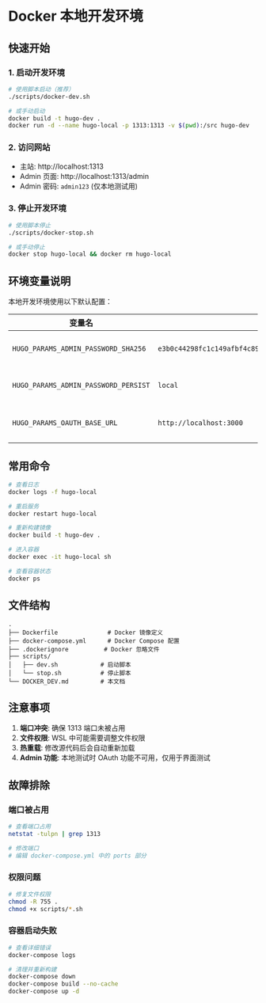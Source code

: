 # Docker 本地开发环境

## 快速开始

### 1. 启动开发环境
```bash
# 使用脚本启动（推荐）
./scripts/docker-dev.sh

# 或手动启动
docker build -t hugo-dev .
docker run -d --name hugo-local -p 1313:1313 -v $(pwd):/src hugo-dev
```

### 2. 访问网站
- 主站: http://localhost:1313
- Admin 页面: http://localhost:1313/admin
- Admin 密码: `admin123` (仅本地测试用)

### 3. 停止开发环境
```bash
# 使用脚本停止
./scripts/docker-stop.sh

# 或手动停止
docker stop hugo-local && docker rm hugo-local
```

## 环境变量说明

本地开发环境使用以下默认配置：

| 变量名 | 值 | 说明 |
|--------|-----|------|
| `HUGO_PARAMS_ADMIN_PASSWORD_SHA256` | `e3b0c44298fc1c149afbf4c8996fb92427ae41e4649b934ca495991b7852b855` | Admin 密码的 SHA256 哈希 (admin123) |
| `HUGO_PARAMS_ADMIN_PASSWORD_PERSIST` | `local` | 密码持久化方式 (local/session) |
| `HUGO_PARAMS_OAUTH_BASE_URL` | `http://localhost:3000` | OAuth 代理地址 (本地测试用) |

## 常用命令

```bash
# 查看日志
docker logs -f hugo-local

# 重启服务
docker restart hugo-local

# 重新构建镜像
docker build -t hugo-dev .

# 进入容器
docker exec -it hugo-local sh

# 查看容器状态
docker ps
```

## 文件结构

```
.
├── Dockerfile              # Docker 镜像定义
├── docker-compose.yml      # Docker Compose 配置
├── .dockerignore          # Docker 忽略文件
├── scripts/
│   ├── dev.sh            # 启动脚本
│   └── stop.sh           # 停止脚本
└── DOCKER_DEV.md         # 本文档
```

## 注意事项

1. **端口冲突**: 确保 1313 端口未被占用
2. **文件权限**: WSL 中可能需要调整文件权限
3. **热重载**: 修改源代码后会自动重新加载
4. **Admin 功能**: 本地测试时 OAuth 功能不可用，仅用于界面测试

## 故障排除

### 端口被占用
```bash
# 查看端口占用
netstat -tulpn | grep 1313

# 修改端口
# 编辑 docker-compose.yml 中的 ports 部分
```

### 权限问题
```bash
# 修复文件权限
chmod -R 755 .
chmod +x scripts/*.sh
```

### 容器启动失败
```bash
# 查看详细错误
docker-compose logs

# 清理并重新构建
docker-compose down
docker-compose build --no-cache
docker-compose up -d
```
